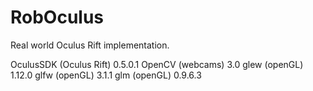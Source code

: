 # RobOculus
Real world Oculus Rift implementation.

OculusSDK (Oculus Rift) 0.5.0.1
OpenCV (webcams) 3.0
glew (openGL) 1.12.0
glfw (openGL) 3.1.1
glm (openGL) 0.9.6.3